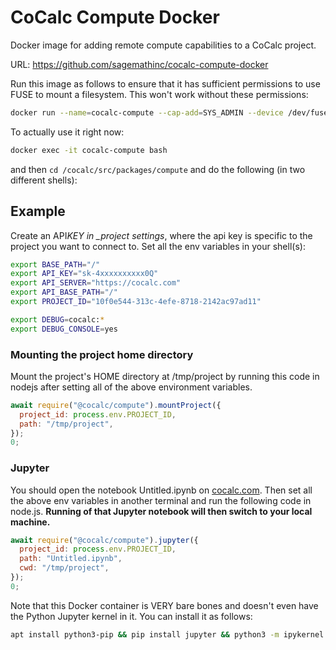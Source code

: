 # CoCalc Compute Docker

Docker image for adding remote compute capabilities to a CoCalc project.

URL: https://github.com/sagemathinc/cocalc-compute-docker

Run this image as follows to ensure that it has sufficient permissions to use FUSE to mount a filesystem. This won't work without these permissions:

```sh
docker run --name=cocalc-compute --cap-add=SYS_ADMIN --device /dev/fuse --security-opt apparmor:unconfined -d sagemathinc/cocalc-compute
```

To actually use it right now:

```sh
docker exec -it cocalc-compute bash
```

and then `cd /cocalc/src/packages/compute` and do the following (in two different shells):

## Example

Create an API*KEY in \_project settings*, where the api key is specific to the project you want to connect to.  Set all the env variables in your shell(s):

```sh
export BASE_PATH="/"
export API_KEY="sk-4xxxxxxxxxx0Q"
export API_SERVER="https://cocalc.com"
export API_BASE_PATH="/"
export PROJECT_ID="10f0e544-313c-4efe-8718-2142ac97ad11"
```

```sh
export DEBUG=cocalc:*
export DEBUG_CONSOLE=yes
```

### Mounting the project home directory

Mount the project's HOME directory at /tmp/project by
running this code in nodejs after setting all of the above environment variables.

```js
await require("@cocalc/compute").mountProject({
  project_id: process.env.PROJECT_ID,
  path: "/tmp/project",
});
0;
```

### Jupyter

You should open the notebook Untitled.ipynb on [cocalc.com](http://cocalc.com).
Then set all the above env variables in another terminal and run the following code in node.js. **Running of that Jupyter notebook will then switch to your local machine.**

```js
await require("@cocalc/compute").jupyter({
  project_id: process.env.PROJECT_ID,
  path: "Untitled.ipynb",
  cwd: "/tmp/project",
});
0;
```

Note that this Docker container is VERY bare bones and doesn't even have the Python Jupyter kernel in it.   You can install it as follows:

```sh
apt install python3-pip && pip install jupyter && python3 -m ipykernel install
```

